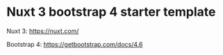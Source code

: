 # Nuxt 3 bootstrap 4 starter template

Nuxt 3: https://nuxt.com/

Bootstrap 4: https://getbootstrap.com/docs/4.6

